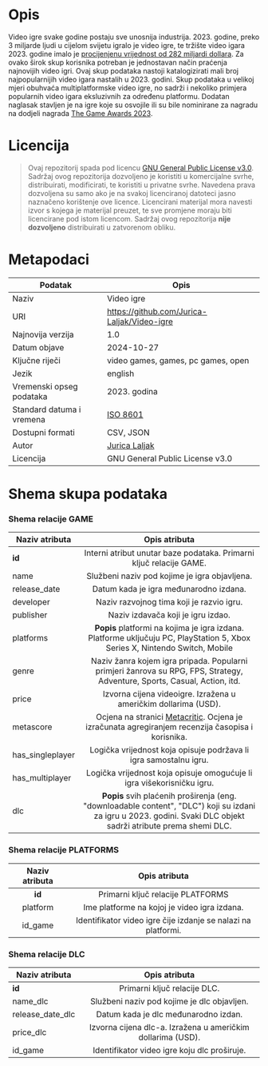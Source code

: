 # Opis

Video igre svake godine postaju sve unosnija industrija. 2023. godine, preko 3 miljarde ljudi u cijelom svijetu igralo je video igre, te tržište video igara 2023. godine imalo je [procijenjenu vrijednost od 282 miljardi dollara](https://explodingtopics.com/blog/number-of-gamers). Za ovako širok skup korisnika potreban je jednostavan način praćenja najnovijih video igri. Ovaj skup podataka nastoji katalogizirati mali broj najpopularnijih video igara nastalih u 2023. godini. Skup podataka u velikoj mjeri obuhvaća multiplatformske video igre, no sadrži i nekoliko primjera popularnih video igara eksluzivnih za određenu platformu. Dodatan naglasak stavljen je na igre koje su osvojile ili su bile nominirane za nagradu na dodjeli nagrada [The Game Awards 2023](https://en.wikipedia.org/wiki/The_Game_Awards_2023). 

# Licencija
> Ovaj repozitorij spada pod licencu [GNU General Public License v3.0](https://www.gnu.org/licenses/gpl-3.0.html). Sadržaj ovog repozitorija dozvoljeno je koristiti u komercijalne svrhe, distribuirati, modificirati, te koristiti u privatne svrhe. Navedena prava dozvoljena su samo ako je na svakoj licenciranoj datoteci jasno naznačeno korištenje ove licence. Licencirani materijal mora navesti izvor s kojega je materijal preuzet, te sve promjene moraju biti licencirane pod istom licencom. Sadržaj ovog repozitorija **nije dozvoljeno** distribuirati u zatvorenom obliku.

# Metapodaci

| Podatak                    | Opis                                                                |
|----------------------------|---------------------------------------------------------------------|
| Naziv                      | Video igre                                                          |
| URI                        | https://github.com/Jurica-Laljak/Video-igre                         |
| Najnovija verzija          | 1.0                                                                 |
| Datum objave               | 2024-10-27                                                          |
| Ključne riječi             | video games, games, pc games, open                                  |
| Jezik                      | english                                                             |
| Vremenski opseg podataka   | 2023. godina                                                        |
| Standard datuma i vremena  | [ISO 8601](https://www.iso.org/iso-8601-date-and-time-format.html)  |
| Dostupni formati           | CSV, JSON                                                           |
| Autor                      | [Jurica Laljak](https://github.com/Jurica-Laljak)                   |
| Licencija                  | GNU General Public License v3.0                                     |

# Shema skupa podataka

### Shema relacije GAME

| **Naziv atributa**    |                                                                           **Opis atributa**                                                                          |
|-----------------------|:--------------------------------------------------------------------------------------------------------------------------------------------------------------------:|
| **id**                | Interni atribut unutar baze podataka. Primarni ključ relacije GAME.                                                                                                  |
| name                  | Službeni naziv pod kojime je igra objavljena.                                                                                                                        |
| release_date          | Datum kada je igra međunarodno izdana.                                                                                                                               |
| developer             | Naziv razvojnog tima koji je razvio igru.                                                                                                                            |
| publisher             | Naziv izdavača koji je igru izdao.                                                                                                                                   |
| platforms             | **Popis** platformi na kojima je igra izdana. Platforme uključuju PC, PlayStation 5, Xbox Series X, Nintendo Switch, Mobile                                          |
| genre                 | Naziv žanra kojem igra pripada. Popularni primjeri žanrova su RPG, FPS, Strategy, Adventure, Sports, Casual, Action, itd.                                            |
| price                 | Izvorna cijena videoigre. Izražena u američkim dollarima (USD).                                                                                                      |
| metascore             | Ocjena na stranici [Metacritic](https://www.metacritic.com/). Ocjena je izračunata agregiranjem recenzija časopisa i korisnika.                                      |            
| has_singleplayer      | Logička vrijednost koja opisuje podržava li igra samostalnu igru.                                                                                                    |
| has_multiplayer       | Logička vrijednost koja opisuje omogućuje li igra višekorisničku igru.                                                                                               |
| dlc                   | **Popis** svih plaćenih proširenja (eng. "downloadable content", "DLC") koji su izdani za igru u 2023. godini. Svaki DLC objekt sadrži atribute prema shemi DLC.     |


### Shema relacije PLATFORMS

| Naziv atributa |                          Opis atributa                         |
|:--------------:|:--------------------------------------------------------------:|
| **id**         |                Primarni ključ relacije PLATFORMS               |
| platform       |          Ime platforme na kojoj je video igra izdana.          |
| id_game        | Identifikator video igre čije izdanje se nalazi na platformi.  |


### Shema relacije DLC

| **Naziv atributa**  |                      **Opis atributa**                      |
|---------------------|:-----------------------------------------------------------:|
| **id**              | Primarni ključ relacije DLC.                                |
| name_dlc            | Službeni naziv pod kojime je dlc objavljen.                 |
| release_date_dlc    | Datum kada je dlc međunarodno izdan.                        |
| price_dlc           | Izvorna cijena dlc-a. Izražena u američkim dollarima (USD). |
| id_game             | Identifikator video igre koju dlc proširuje.                |
